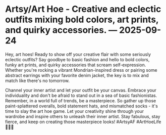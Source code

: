 # Artsy/Art Hoe - Creative and eclectic outfits mixing bold colors, art prints, and quirky accessories. — 2025-09-24

Hey, art hoes! Ready to show off your creative flair with some seriously eclectic outfits? Say goodbye to basic fashion and hello to bold colors, funky art prints, and quirky accessories that scream self-expression. Whether you're rocking a vibrant Mondrian-inspired dress or pairing some abstract earrings with your favorite denim jacket, the key is to mix and match like there's no tomorrow.

Channel your inner artist and let your outfit be your canvas. Embrace your individuality and don't be afraid to stand out in a sea of basic fashionistas. Remember, in a world full of trends, be a masterpiece. So gather up those paint-splattered overalls, bold statement hats, and mismatched socks - it's time to slay the art hoe game. Let your creativity shine through your wardrobe and inspire others to unleash their inner artist. Stay fabulous, stay fierce, and keep on creating those masterpiece looks! #ArtsyAF #ArtHoeLife 🎨✨🌟